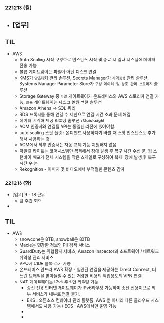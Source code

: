 ### 221213 (월)
- [업무]
	- 

## TIL
- AWS
	- Auto Scaling 시작 구성으로 인스턴스 시작 및 종료 시 감사 시스템에 데이터 전송 가능
	- 볼륨 게이트웨이는 파일이 아닌 디스크 연결
	- KMS가 `암호화`키 관리 솔루션, Secrets Manager가 `자격증명` 관리 솔루션, Systems Manager Parameter Store가 `구성 데이터 및 암호 관리 스토리지` 솔루션
	- Storage Gateway 중 `파일` 게이트웨이가 온프레미스와 AWS 스토리지 연결 가능, `볼륨` 게이트웨이는 디스크 볼륨 연결 솔루션
	- Amazon Athena => SQL 쿼리
	- RDS 프록시를 통해 연결 수 제한으로 연결 시간 초과 문제 해결
	- 데이터 시각화 제공 리포팅 솔루션 : Quicksight
	- ACM 인증서와 연결될 API는 동일한 리전에 있어야함.
	- auto scaling 스팟 플릿 : 온디맨드 사용하다가 바쁠 때 스팟 인스턴스도 추가해서 사용하는 것
	- ACM에서 외부 인증서는 자동 교체 기능 지원하지 않음
	- 파일럿 라이트는 코어시스템만 복제해서 장애 발생 후 복구 시간 수십 분, 웜 스탠바이 배포가 전체 시스템을 작은 스케일로 구성하여 복제, 장애 발생 후 복구시간 수 분
	- Rekognition - 이미지 및 비디오에서 부적절한 콘텐츠 감지

### 221213 (화)

- [업무] 9 - 18 근무
	- 팀 주간 회의
- 

## TIL
- AWS
	- snowcone은 8TB, snowball은 80TB
	- Macie는 민감한 정보인 PII 검색 서비스
	- GuardDuty는 위협탐지 서비스, Amazon Inspector과 소프트웨어 / 네트워크 취약성 관리 서비스
	- VPC에 CIDR 블록 추가 가능
	- 온프레미스 인프라 AWS 확장 - 일관된 연결을 제공하는 Direct Connect, 더 느린 트래픽을 받아들일 수 있는 저렴한 비용의 백업용도의 VPN 연결
	- NAT 게이트웨이는 IPv4 주소만 라우팅 가능  
		- 송신 전용 인터넷 게이트웨이가 IPv6라우팅 가능하며 송신 전용이므로 외부 서비스가 내부로 연결 불가.
		- EKS : 오픈소스 컨테이너 관리 플랫폼. AWS 뿐 아니라 다른 클라우드 시스템에서도 사용 가능 / ECS : AWS에서만 운영 가능
		- 
		- 
<!--stackedit_data:
eyJoaXN0b3J5IjpbLTE5NzA1MDg3NTEsMTU4NTQyMjgyMiwyMT
M3NjAyNjAwLDExMDcxNjUzNDksLTY5NDAzOTM4NywtMTE5OTE3
Nzk4MywtNTk0Mzg2NDc1LC0xODk3MzU4ODk0LDEyMjI0ODUxMT
QsLTMzNTcwMDk2NywxNDY3OTAyODg5LDEzNDUxNzYzNzksODg1
NTkyMTUzLC0xNTc4NTQ1MDg1LC0zODY1OTcwNzVdfQ==
-->